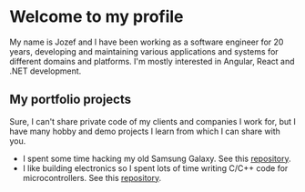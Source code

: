 # Welcome to my profile
My name is Jozef and I have been working as a software engineer for 20 years, developing and maintaining various applications and systems for different domains and platforms. I'm mostly interested in Angular, React and .NET development.

## My portfolio projects
Sure, I can't share private code of my clients and companies I work for, but I have many hobby and demo projects I learn from which I can share with you.  

- I spent some time hacking my old Samsung Galaxy. See this [repository](https://github.com/zeroamps/android).
- I like building electronics so I spent lots of time writing C/C++ code for microcontrollers. See this [repository](https://github.com/zeroamps/microcontrollers).  

<!--
**zeroamps/zeroamps** is a ✨ _special_ ✨ repository because its `README.md` (this file) appears on your GitHub profile.

Here are some ideas to get you started:

- 🔭 I’m currently working on ...
- 🌱 I’m currently learning ...
- 👯 I’m looking to collaborate on ...
- 🤔 I’m looking for help with ...
- 💬 Ask me about ...
- 📫 How to reach me: ...
- 😄 Pronouns: ...
- ⚡ Fun fact: ...
-->
